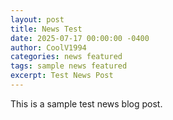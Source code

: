 ```yaml
---
layout: post
title: News Test
date: 2025-07-17 00:00:00 -0400
author: CoolV1994
categories: news featured
tags: sample news featured
excerpt: Test News Post
---
```


This is a sample test news blog post.
